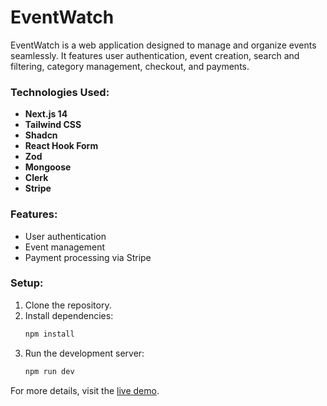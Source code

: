 # EventWatch

EventWatch is a web application designed to manage and organize events seamlessly. It features user authentication, event creation, search and filtering, category management, checkout, and payments.

### Technologies Used:
- **Next.js 14**
- **Tailwind CSS**
- **Shadcn**
- **React Hook Form**
- **Zod**
- **Mongoose**
- **Clerk**
- **Stripe**

### Features:
- User authentication
- Event management
- Payment processing via Stripe

### Setup:

1. Clone the repository.
2. Install dependencies:
   ```bash
   npm install
   ```
3. Run the development server:
   ```bash
   npm run dev
   ```

For more details, visit the [live demo](https://eventwatch.vercel.app).
